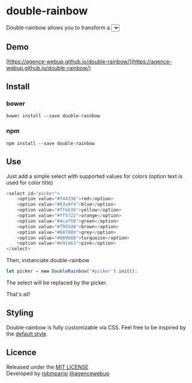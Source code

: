 # double-rainbow

Double-rainbow allows you to transform a <select> into a nice color picker.

## Demo

[https://agence-webup.github.io/double-rainbow/](https://agence-webup.github.io/double-rainbow/)

## Install

### bower
```shell
bower install --save double-rainbow
```

### npm
```shell
npm install --save double-rainbow
```


## Use

Just add a simple select with supported values for colors (option text is used for color title)

```js
<select id="picker">
    <option value="#f44336">red</option>
    <option value="#03a9f4">blue</option>
    <option value="#ffeb3b">yellow</option>
    <option value="#ff5722">orange</option>
    <option value="#4caf50">green</option>
    <option value="#795548">brown</option>
    <option value="#607d8b">grey</option>
    <option value="#009688">turquoise</option>
    <option value="#e91e63">pink</option>
</select>
```

Then, instanciate double-rainbow
```js
let picker = new DoubleRainbow('#picker').init();
```

The select will be replaced by the picker.

That's all!

## Styling

Double-rainbow is fully customizable via CSS. Feel free to be inspired by the [default style](https://github.com/agence-webup/double-rainbow/blob/master/src/double-rainbow.css).

## Licence
Released under the [MIT LICENSE](http://opensource.org/licenses/MIT)  
Developed by [robinparisi](https://github.com/robinparisi/) [@agencewebup](https://github.com/agence-webup)
